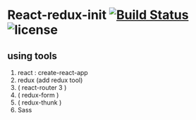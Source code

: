 # React-redux-init [![Build Status](https://travis-ci.org/chiufin/react-redux-init.svg?branch=master)](https://travis-ci.org/chiufin/react-redux-init)  ![license](https://img.shields.io/github/license/mashape/apistatus.svg?maxAge=2592000)

## using tools
1. react : create-react-app
2. redux (add redux tool)
3. ( react-router 3 )
4. ( redux-form )
5. ( redux-thunk )
6. Sass 


